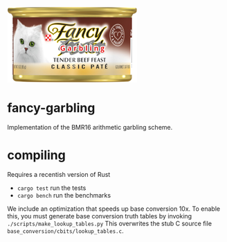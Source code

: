 ![fancy garbling logo](logo.png)

# fancy-garbling
Implementation of the BMR16 arithmetic garbling scheme.

# compiling
Requires a recentish version of Rust

* `cargo test` run the tests
* `cargo bench` run the benchmarks

We include an optimization that speeds up base conversion 10x. To enable this, you must
generate base conversion truth tables by invoking `./scripts/make_lookup_tables.py` This
overwrites the stub C source file `base_conversion/cbits/lookup_tables.c`.
